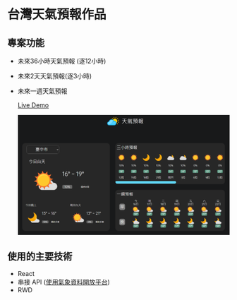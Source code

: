 # 台灣天氣預報作品

## 專案功能
- 未來36小時天氣預報 (逐12小時)
- 未來2天天氣預報(逐3小時)
- 未來一週天氣預報

    [Live Demo](https://rayhcc.github.io/weather-forecast/)  
    
    ![demo-image](assets/project_demo.PNG)

## 使用的主要技術
- React
- 串接 API ([使用氣象資料開放平台](https://opendata.cwb.gov.tw/index))
- RWD